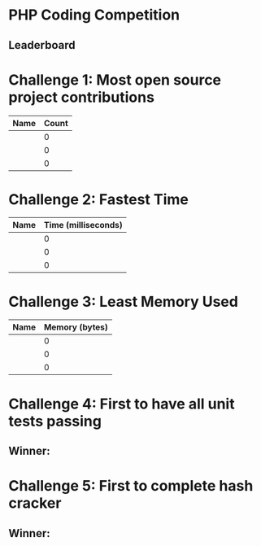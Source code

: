 # PHP Coding Competition
## Leaderboard

# Challenge 1: Most open source project contributions
| Name         | Count |
|--------------|-------|
|              | 0     |
|              | 0     |
|              | 0     |

# Challenge 2: Fastest Time
| Name | Time (milliseconds) |
|------|---------------------|
|      | 0                   |
|      | 0                   |
|      | 0                   |

# Challenge 3: Least Memory Used
| Name | Memory (bytes) |
|------|----------------|
|      | 0              |
|      | 0              |
|      | 0              |

# Challenge 4: First to have all unit tests passing
## Winner:

# Challenge 5: First to complete hash cracker
## Winner:
